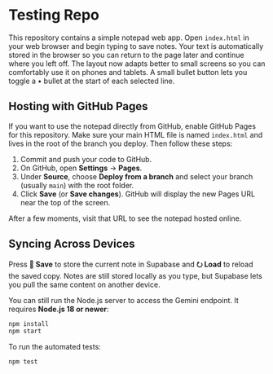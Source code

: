 # Testing Repo

This repository contains a simple notepad web app. Open `index.html` in your web browser and begin typing to save notes. Your text is automatically stored in the browser so you can return to the page later and continue where you left off. The layout now adapts better to small screens so you can comfortably use it on phones and tablets. A small bullet button lets you toggle a • bullet at the start of each selected line.

## Hosting with GitHub Pages

If you want to use the notepad directly from GitHub, enable GitHub Pages for this repository. Make sure your main HTML file is named `index.html` and lives in the root of the branch you deploy. Then follow these steps:

1. Commit and push your code to GitHub.
2. On GitHub, open **Settings** → **Pages**.
3. Under **Source**, choose **Deploy from a branch** and select your branch (usually `main`) with the root folder.
4. Click **Save** (or **Save changes**). GitHub will display the new Pages URL near the top of the screen.

After a few moments, visit that URL to see the notepad hosted online.

## Syncing Across Devices

Press **💾 Save** to store the current note in Supabase and **⭮ Load** to reload
the saved copy. Notes are still stored locally as you type, but Supabase lets you
pull the same content on another device.

You can still run the Node.js server to access the Gemini endpoint. It requires **Node.js 18 or newer**:

```bash
npm install
npm start
```

To run the automated tests:

```bash
npm test
```

